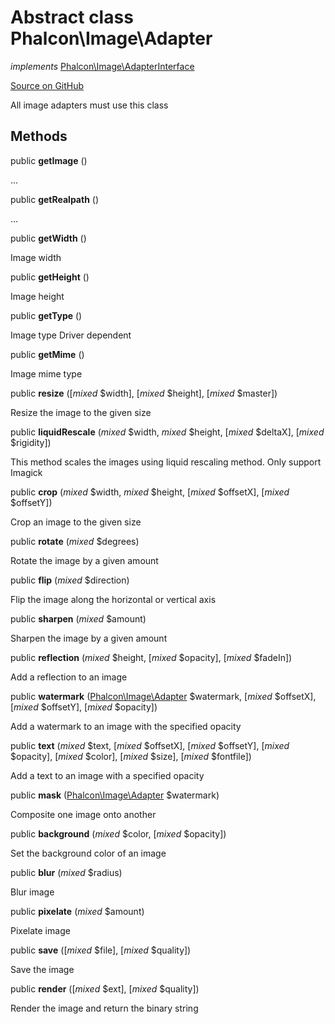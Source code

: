# Abstract class **Phalcon\\Image\\Adapter**

*implements* [Phalcon\Image\AdapterInterface](/en/3.1.2/api/Phalcon_Image_AdapterInterface)

<a href="https://github.com/phalcon/cphalcon/blob/master/phalcon/image/adapter.zep" class="btn btn-default btn-sm">Source on GitHub</a>

All image adapters must use this class

## Methods
public  **getImage** ()

...

public  **getRealpath** ()

...

public  **getWidth** ()

Image width

public  **getHeight** ()

Image height

public  **getType** ()

Image type
Driver dependent

public  **getMime** ()

Image mime type

public  **resize** ([*mixed* $width], [*mixed* $height], [*mixed* $master])

Resize the image to the given size

public  **liquidRescale** (*mixed* $width, *mixed* $height, [*mixed* $deltaX], [*mixed* $rigidity])

This method scales the images using liquid rescaling method. Only support Imagick

public  **crop** (*mixed* $width, *mixed* $height, [*mixed* $offsetX], [*mixed* $offsetY])

Crop an image to the given size

public  **rotate** (*mixed* $degrees)

Rotate the image by a given amount

public  **flip** (*mixed* $direction)

Flip the image along the horizontal or vertical axis

public  **sharpen** (*mixed* $amount)

Sharpen the image by a given amount

public  **reflection** (*mixed* $height, [*mixed* $opacity], [*mixed* $fadeIn])

Add a reflection to an image

public  **watermark** ([Phalcon\Image\Adapter](/en/3.1.2/api/Phalcon_Image_Adapter) $watermark, [*mixed* $offsetX], [*mixed* $offsetY], [*mixed* $opacity])

Add a watermark to an image with the specified opacity

public  **text** (*mixed* $text, [*mixed* $offsetX], [*mixed* $offsetY], [*mixed* $opacity], [*mixed* $color], [*mixed* $size], [*mixed* $fontfile])

Add a text to an image with a specified opacity

public  **mask** ([Phalcon\Image\Adapter](/en/3.1.2/api/Phalcon_Image_Adapter) $watermark)

Composite one image onto another

public  **background** (*mixed* $color, [*mixed* $opacity])

Set the background color of an image

public  **blur** (*mixed* $radius)

Blur image

public  **pixelate** (*mixed* $amount)

Pixelate image

public  **save** ([*mixed* $file], [*mixed* $quality])

Save the image

public  **render** ([*mixed* $ext], [*mixed* $quality])

Render the image and return the binary string

